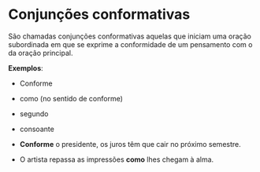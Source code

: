 # Conjunções conformativas

São chamadas conjunções conformativas aquelas que iniciam uma oração subordinada em que se exprime a conformidade de um pensamento com o da oração principal.

**Exemplos**:

* Conforme
* como (no sentido de conforme)
* segundo
* consoante



* **Conforme** o presidente, os juros têm que cair no próximo semestre.
* O artista repassa as impressões **como** lhes chegam à alma.
